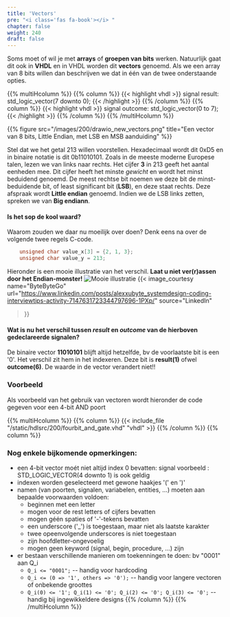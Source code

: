 ```yaml
---
title: 'Vectors'
pre: "<i class='fas fa-book'></i> "
chapter: false
weight: 240
draft: false
---
```


Soms moet of wil je met **arrays** of **groepen van bits** werken. Natuurlijk gaat dit ook in **VHDL** en in VHDL worden dit **vectors** genoemd. Als we een array van 8 bits willen dan beschrijven we dat in één van de twee onderstaande opties.

{{% multiHcolumn %}}
{{% column %}}
{{< highlight vhdl >}}
signal result: std_logic_vector(7 downto 0);
{{< /highlight >}}
{{% /column %}}
{{% column %}}
{{< highlight vhdl >}}
signal outcome: std_logic_vector(0 to 7);
{{< /highlight >}}
{{% /column %}}
{{% /multiHcolumn %}}

{{% figure src="/images/200/drawio_new_vectors.png" title="Een vector van 8 bits, Little Endian, met LSB en MSB aanduiding"  %}}

Stel dat we het getal 213 willen voorstellen. Hexadecimaal wordt dit 0xD5 en in binaire notatie is dit 0b11010101. Zoals in de meeste moderne Europese talen, lezen we van links naar rechts. Het cijfer **3** in 213 geeft het aantal eenheden mee. Dit cijfer heeft het minste *gewicht* en wordt het minst beduidend genoemd. De meest rechtse bit noemen we deze bit de minst-beduidende bit, of least significant bit (**LSB**), en deze staat rechts. Deze afspraak wordt **Little endian** genoemd. Indien we de LSB links zetten, spreken we van **Big endiann**.

#### Is het sop de kool waard?
Waarom zouden we daar nu moeilijk over doen? Denk eens na over de volgende twee regels C-code.
```C
    unsigned char value_x[3] = {2, 1, 3};
    unsigned char value_y = 213;
```
Hieronder is een mooie illustratie van het verschil. **Laat u niet ver(r)assen door het Endian-monster!**
![Mooie illustratie](https://media.licdn.com/dms/image/D4E22AQGZAvDcKoCWBw/feedshare-shrink_800/0/1704128198851?e=2147483647&v=beta&t=lbP1Y2y3Q41cM0YtPwNrSgNEH5u0h6dNzAknCCq_3BU)
{{< image_courtesy 
  name="ByteByteGo"
  url="https://www.linkedin.com/posts/alexxubyte_systemdesign-coding-interviewtips-activity-7147631723344797696-1PXp/"
  source="LinkedIn"
  >}}


#### Wat is nu het verschil tussen *result* en *outcome* van de hierboven gedeclareerde signalen?

De binaire vector **11010101** blijft altijd hetzelfde, bv de voorlaatste bit is een '0'. Het verschil zit hem in het indexeren. Deze bit is **result(1)** ofwel **outcome(6)**. De waarde in de vector verandert niet!!

### Voorbeeld

Als voorbeeld van het gebruik van vectoren wordt hieronder de code gegeven voor een 4-bit AND poort

{{% multiHcolumn %}}
{{% column %}}
{{< include_file "/static/hdlsrc/200/fourbit_and_gate.vhd" "vhdl" >}}
{{% /column %}}
{{% column %}}

### Nog enkele bijkomende opmerkingen:

* een 4-bit vector moét niet altijd index 0 bevatten: signal voorbeeld : STD_LOGIC_VECTOR(4 downto 1) is ook geldig
* indexen worden geselecteerd met gewone haakjes '(' en ')'
* namen (van poorten, signalen, variabelen, entities, ...) moeten aan bepaalde voorwaarden voldoen:
  * beginnen met een letter
  * mogen voor de rest letters of cijfers bevatten
  * mogen géén spaties of '-'-tekens bevatten
  * een underscore ('_') is toegestaan, maar niet als laatste karakter
  * twee opeenvolgende underscores is niet toegestaan
  * zijn hoofdletter-ongevoelig
  * mogen geen keyword (signal, begin, procedure, ...) zijn 
* er bestaan verschillende manieren om toekenningen te doen: bv "0001" aan Q_i
  * ```Q_i <= "0001";``` -- handig voor hardcoding
  * ```Q_i <= (0 => '1', others => '0');``` -- handig voor langere vectoren of onbekende groottes
  * ```Q_i(0) <= '1'; Q_i(1) <= '0'; Q_i(2) <= '0'; Q_i(3) <= '0';``` -- handig bij ingewikkeldere designs
{{% /column %}}
{{% /multiHcolumn %}}
